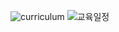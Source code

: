 ![curriculum](https://user-images.githubusercontent.com/80089860/162371341-e4ee53d6-ed85-4292-b554-3836b0842940.jpg)
![교육일정](https://user-images.githubusercontent.com/80089860/162689438-1bfa177c-dbc3-42df-88a0-64ba0dd0acda.PNG)
